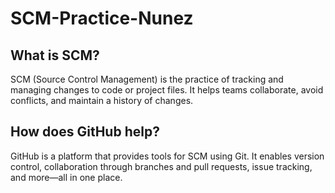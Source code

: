 # SCM-Practice-Nunez

## What is SCM?
SCM (Source Control Management) is the practice of tracking and managing changes to code or project files. It helps teams collaborate, avoid conflicts, and maintain a history of changes.

## How does GitHub help?
GitHub is a platform that provides tools for SCM using Git. It enables version control, collaboration through branches and pull requests, issue tracking, and more—all in one place.

